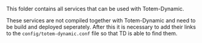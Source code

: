 This folder contains all services that can be used with Totem-Dynamic.

These services are not compiled together with Totem-Dynamic and need to be build and deployed seperately. After this it is necessary to add their links to the `config/totem-dynamic.conf` file so that TD is able to find them.
